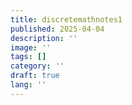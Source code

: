 ```yaml
---
title: discretemathnotes1
published: 2025-04-04
description: ''
image: ''
tags: []
category: ''
draft: true 
lang: ''
---
```

